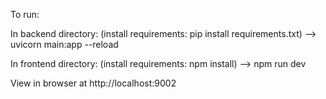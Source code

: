 To run: 

In backend directory: (install requirements: pip install requirements.txt) --> uvicorn main:app --reload

In frontend directory: (install requirements: npm install) --> npm run dev

View in browser at http://localhost:9002
